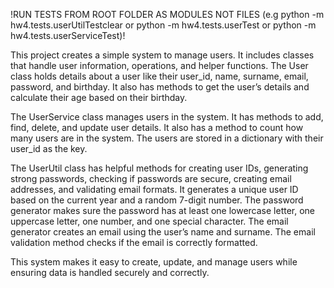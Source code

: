 !RUN TESTS FROM ROOT FOLDER AS MODULES NOT FILES (e.g python -m hw4.tests.userUtilTestclear or python -m hw4.tests.userTest or python -m hw4.tests.userServiceTest)!

This project creates a simple system to manage users. It includes classes that handle user information, operations, and helper functions.
The User class holds details about a user like their user_id, name, surname, email, password, and birthday. It also has methods to get the user’s details and calculate their 
age based on their birthday.

The UserService class manages users in the system. It has methods to add, find, delete, and update user details. It also has a method to count how many users are in the system.
The users are stored in a dictionary with their user_id as the key.

The UserUtil class has helpful methods for creating user IDs, generating strong passwords, checking if passwords are secure, creating email addresses, and validating email formats. 
It generates a unique user ID based on the current year and a random 7-digit number. The password generator makes sure the password has at least one lowercase letter, one uppercase 
letter, one number, and one special character. The email generator creates an email using the user’s name and surname. The email validation method checks if the email is correctly 
formatted.

This system makes it easy to create, update, and manage users while ensuring data is handled securely and correctly.
